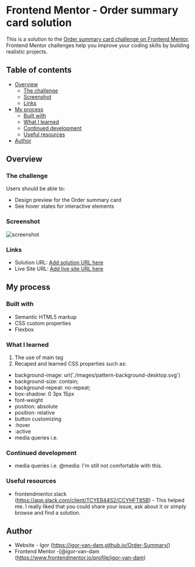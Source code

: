 # Frontend Mentor - Order summary card solution

This is a solution to the [Order summary card challenge on Frontend Mentor](https://www.frontendmentor.io/challenges/order-summary-component-QlPmajDUj). Frontend Mentor challenges help you improve your coding skills by building realistic projects.

## Table of contents

- [Overview](#overview)
  - [The challenge](#the-challenge)
  - [Screenshot](#screenshot)
  - [Links](#links)
- [My process](#my-process)
  - [Built with](#built-with)
  - [What I learned](#what-i-learned)
  - [Continued development](#continued-development)
  - [Useful resources](#useful-resources)
- [Author](#author)


## Overview

### The challenge

Users should be able to:

- Design preview for the Order summary card
- See hover states for interactive elements

### Screenshot

![screenshot](https://github.com/order-summary-component-main/images/Screenshot.png)

### Links

- Solution URL: [Add solution URL here](https://your-solution-url.com)
- Live Site URL: [Add live site URL here](https://igor-van-dam.github.io/Order-Summary/)

## My process

### Built with

- Semantic HTML5 markup
- CSS custom properties
- Flexbox

### What I learned

1. The use of main tag
2. Recaped and learned CSS properties such as:
- background-image: url('./images/pattern-background-desktop.svg')
- background-size: contain;
- background-repeat: no-repeat;
- box-shadow: 0 3px 15px
- font-weight
- position: absolute
- position: relative
- button customizing
- :hover
- :active
- media queries i.e.


### Continued development

- media queries i.e. @media: I'm still not comfortable with this.

### Useful resources

- frontendmentor.slack (https://app.slack.com/client/TCYEB44S2/CCYHFT85B) - This helped me. I really liked that you could share your issue, ask about it or simply browse and find a solution.

## Author

- Website - Igor (https://igor-van-dam.github.io/Order-Summary/)
- Frontend Mentor -[@igor-van-dam (https://www.frontendmentor.io/profile/igor-van-dam)
